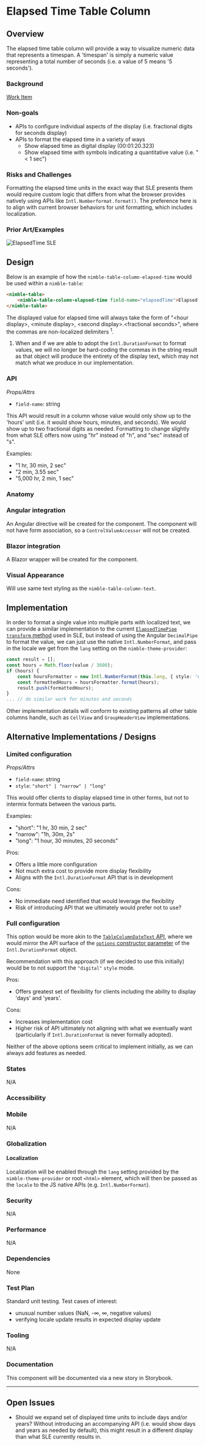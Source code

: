 # Elapsed Time Table Column

## Overview

The elapsed time table column will provide a way to visualize numeric data that represents a timespan. A 'timespan' is simply a numeric value representing a total number of seconds (i.e. a value of 5 means '5 seconds').

### Background

[Work Item](https://ni.visualstudio.com/DevCentral/_workitems/edit/2526116)

### Non-goals

-   APIs to configure individual aspects of the display (i.e. fractional digits for seconds display)
-   APIs to format the elapsed time in a variety of ways
    -   Show elapsed time as digital display (00:01:20.323)
    -   Show elapsed time with symbols indicating a quantitative value (i.e. "< 1 sec")

### Risks and Challenges

Formatting the elapsed time units in the exact way that SLE presents them would require custom logic that differs from what the browser provides natively using APIs like `Intl.Numberformat.format()`. The preference here is to align with current browser behaviors for unit formatting, which includes localization.

### Prior Art/Examples

![ElapsedTime SLE](../spec-images/ElapsedTimeSLE.PNG)

## Design

Below is an example of how the `nimble-table-column-elapsed-time` would be used within a `nimble-table`:

```HTML
<nimble-table>
    <nimble-table-column-elapsed-time field-name="elapsedTime">Elapsed Time</nimble-table-column-elapsed-time>
</nimble-table>
```

The displayed value for elapsed time will always take the form of "\<hour display>, \<minute display>, \<second display>.\<fractional seconds>", where the commas are non-localized delimiters <sup>1</sup>.

1. When and if we are able to adopt the `Intl.DurationFormat` to format values, we will no longer be hard-coding the commas in the string result as that object will produce the entirety of the display text, which may not match what we produce in our implementation.

### API

_*Props/Attrs*_

-   `field-name`: string

This API would result in a column whose value would only show up to the 'hours' unit (i.e. it would show hours, minutes, and seconds). We would show up to two fractional digits as needed. Formatting to change slightly from what SLE offers now using "hr" instead of "h", and "sec" instead of "s".

Examples:

-   "1 hr, 30 min, 2 sec"
-   "2 min, 3.55 sec"
-   "5,000 hr, 2 min, 1 sec"

### Anatomy

### Angular integration

An Angular directive will be created for the component. The component will not have form association, so a `ControlValueAccessor` will not be created.

### Blazor integration

A Blazor wrapper will be created for the component.

### Visual Appearance

Will use same text styling as the `nimble-table-column-text`.

## Implementation

In order to format a single value into multiple parts with localized text, we can provide a similar implementation to the current [`ElapsedTimePipe` `transform` method](https://dev.azure.com/ni/DevCentral/_git/Skyline?path=/Web/Workspaces/SystemLinkShared/projects/systemlink-lib-angular/src/pipes/elapsed-time.pipe.ts&version=GBmaster&line=18&lineEnd=19&lineStartColumn=1&lineEndColumn=1&lineStyle=plain&_a=contents) used in SLE, but instead of using the Angular `DecimalPipe` to format the value, we can just use the native `Intl.NumberFormat`, and pass in the locale we get from the `lang` setting on the `nimble-theme-provider`:

```ts
const result = [];
const hours = Math.floor(value / 3600);
if (hours) {
    const hoursFormatter = new Intl.NumberFormat(this.lang, { style: 'unit', unit: 'hour' });
    const formattedHours = hoursFormatter.format(hours);
    result.push(formattedHours);
}
... // do similar work for minutes and seconds
```

Other implementation details will conform to existing patterns all other table columns handle, such as `CellView` and `GroupHeaderView` implementations.

## Alternative Implementations / Designs

### Limited configuration

_*Props/Attrs*_

-   `field-name`: string
-   `style`: `"short" | "narrow" | "long"`

This would offer clients to display elapsed time in other forms, but not to intermix formats between the various parts.

Examples:

-   "short": "1 hr, 30 min, 2 sec"
-   "narrow": "1h, 30m, 2s"
-   "long": "1 hour, 30 minutes, 20 seconds"

Pros:

-   Offers a little more configuration
-   Not much extra cost to provide more display flexibility
-   Aligns with the `Intl.DurationFormat` API that is in development

Cons:

-   No immediate need identified that would leverage the flexibility
-   Risk of introducing API that we ultimately would prefer not to use?

### Full configuration

This option would be more akin to the [`TableColumnDateText` API](https://github.com/ni/nimble/blob/990e415d40fa3abe36414c1736b2133f7cd0cd03/packages/nimble-components/src/table-column/date-text/index.ts#L57C2-L57C2), where we would mirror the API surface of the [`options` constructor parameter](https://developer.mozilla.org/en-US/docs/Web/JavaScript/Reference/Global_Objects/Intl/DurationFormat/DurationFormat#parameters) of the `Intl.DurationFormat` object.

Recommendation with this approach (if we decided to use this initially) would be to not support the `"digital"` `style` mode.

Pros:

-   Offers greatest set of flexibility for clients including the ability to display 'days' and 'years'.

Cons:

-   Increases implementation cost
-   Higher risk of API ultimately not aligning with what we eventually want (particularly if `Intl.DurationFormat` is never formally adopted).

Neither of the above options seem critical to implement initially, as we can always add features as needed.

### States

N/A

### Accessibility

### Mobile

N/A

### Globalization

#### Localization

Localization will be enabled through the `lang` setting provided by the `nimble-theme-provider` or root `<html>` element, which will then be passed as the `locale` to the JS native APIs (e.g. `Intl.NumberFormat`).

### Security

N/A

### Performance

N/A

### Dependencies

None

### Test Plan

Standard unit testing. Test cases of interest:

-   unusual number values (NaN, -∞, ∞, negative values)
-   verifying locale update results in expected display update

### Tooling

N/A

### Documentation

This component will be documented via a new story in Storybook.

---

## Open Issues

-   Should we expand set of displayed time units to include days and/or years? Without introducing an accompanying API (i.e. would show days and years as needed by default), this might result in a different display than what SLE currently results in.
